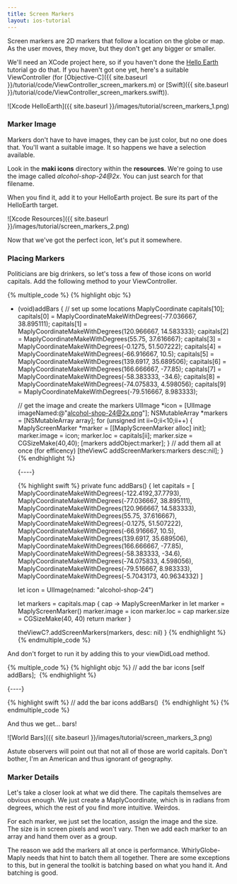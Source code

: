 ```yaml
---
title: Screen Markers
layout: ios-tutorial
---
```


Screen markers are 2D markers that follow a location on the globe or map.  As the user moves, they move, but they don't get any bigger or smaller.

We'll need an XCode project here, so if you haven't done the [Hello Earth](hello_earth.html) tutorial go do that.  If you haven't got one yet, here's a suitable ViewController (for [Objective-C]({{ site.baseurl }}/tutorial/code/ViewController_screen_markers.m) or [Swift]({{ site.baseurl }}/tutorial/code/ViewController_screen_markers.swift)).

![Xcode HelloEarth]({{ site.baseurl }}/images/tutorial/screen_markers_1.png)

### Marker Image

Markers don't have to have images, they can be just color, but no one does that.  You'll want a suitable image.  It so happens we have a selection available.

Look in the **maki icons** directory within the **resources**.  We're going to use the image called *alcohol-shop-24@2x*.  You can just search for that filename.

When you find it, add it to your HelloEarth project.  Be sure its part of the HelloEarth target.

![Xcode Resources]({{ site.baseurl }}/images/tutorial/screen_markers_2.png)

Now that we've got the perfect icon, let's put it somewhere.

### Placing Markers

Politicians are big drinkers, so let's toss a few of those icons on world capitals.  Add the following method to your ViewController.

{% multiple_code %}
  {% highlight objc %}
- (void)addBars
{
    // set up some locations
    MaplyCoordinate capitals[10];
    capitals[0] = MaplyCoordinateMakeWithDegrees(-77.036667, 38.895111);
    capitals[1] = MaplyCoordinateMakeWithDegrees(120.966667, 14.583333);
    capitals[2] = MaplyCoordinateMakeWithDegrees(55.75, 37.616667);
    capitals[3] = MaplyCoordinateMakeWithDegrees(-0.1275, 51.507222);
    capitals[4] = MaplyCoordinateMakeWithDegrees(-66.916667, 10.5);
    capitals[5] = MaplyCoordinateMakeWithDegrees(139.6917, 35.689506);
    capitals[6] = MaplyCoordinateMakeWithDegrees(166.666667, -77.85);
    capitals[7] = MaplyCoordinateMakeWithDegrees(-58.383333, -34.6);
    capitals[8] = MaplyCoordinateMakeWithDegrees(-74.075833, 4.598056);
    capitals[9] = MaplyCoordinateMakeWithDegrees(-79.516667, 8.983333);

    // get the image and create the markers
    UIImage *icon = [UIImage imageNamed:@"alcohol-shop-24@2x.png"];
    NSMutableArray *markers = [NSMutableArray array];
    for (unsigned int ii=0;ii<10;ii++)
    {
        MaplyScreenMarker *marker = [[MaplyScreenMarker alloc] init];
        marker.image = icon;
        marker.loc = capitals[ii];
        marker.size = CGSizeMake(40,40);
        [markers addObject:marker];
    }
    // add them all at once (for efficency)
    [theViewC addScreenMarkers:markers desc:nil];
}
  {% endhighlight %}

  {----}

  {% highlight swift %}
private func addBars() {
    let capitals = [
        MaplyCoordinateMakeWithDegrees(-122.4192,37.7793),
        MaplyCoordinateMakeWithDegrees(-77.036667, 38.895111),
        MaplyCoordinateMakeWithDegrees(120.966667, 14.583333),
        MaplyCoordinateMakeWithDegrees(55.75, 37.616667),
        MaplyCoordinateMakeWithDegrees(-0.1275, 51.507222),
        MaplyCoordinateMakeWithDegrees(-66.916667, 10.5),
        MaplyCoordinateMakeWithDegrees(139.6917, 35.689506),
        MaplyCoordinateMakeWithDegrees(166.666667, -77.85),
        MaplyCoordinateMakeWithDegrees(-58.383333, -34.6),
        MaplyCoordinateMakeWithDegrees(-74.075833, 4.598056),
        MaplyCoordinateMakeWithDegrees(-79.516667, 8.983333),
        MaplyCoordinateMakeWithDegrees(-5.7043173, 40.9634332)
    ]

    let icon = UIImage(named: "alcohol-shop-24")

    let markers = capitals.map { cap -> MaplyScreenMarker in
        let marker = MaplyScreenMarker()
        marker.image = icon
        marker.loc = cap
        marker.size = CGSizeMake(40, 40)
        return marker
    }

    theViewC?.addScreenMarkers(markers, desc: nil)
}
  {% endhighlight %}
{% endmultiple_code %}


And don't forget to run it by adding this to your viewDidLoad method.

{% multiple_code %}
  {% highlight objc %}
// add the bar icons
[self addBars];
­  {% endhighlight %}

  {----}

  {% highlight swift %}
// add the bar icons
addBars()
­  {% endhighlight %}
{% endmultiple_code %}


And thus we get... bars!

![World Bars]({{ site.baseurl }}/images/tutorial/screen_markers_3.png)

Astute observers will point out that not all of those are world capitals.  Don't bother, I'm an American and thus ignorant of geography.

### Marker Details

Let's take a closer look at what we did there.  The capitals themselves are obvious enough.  We just create a MaplyCoordinate, which is in radians from degrees, which the rest of you find more intuitive.  Weirdos.

For each marker, we just set the location, assign the image and the size.  The size is in screen pixels and won't vary.  Then we add each marker to an array and hand them over as a group.

The reason we add the markers all at once is performance.  WhirlyGlobe-Maply needs that hint to batch them all together.  There are some exceptions to this, but in general the toolkit is batching based on what you hand it.  And batching is good.
